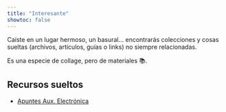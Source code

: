 ```yaml
---
title: "Interesante"
showtoc: false
---
```


Caíste en un lugar hermoso, un basural...
encontrarás colecciones y cosas sueltas (archivos, artículos, guías o links) no siempre relacionadas.

Es una especie de collage, pero de materiales 📚.

## Recursos sueltos

- [Apuntes Aux. Electrónica]()